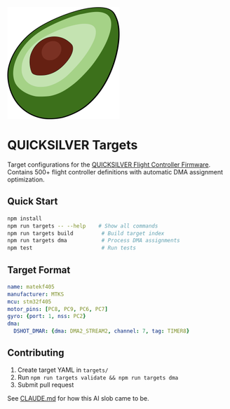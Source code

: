 <img src="https://github.com/BossHobby/QUICKSILVER/blob/master/misc/Logo_Clean.svg?raw=true" width="256">

# QUICKSILVER Targets

Target configurations for the [QUICKSILVER Flight Controller Firmware](https://github.com/BossHobby/QUICKSILVER). Contains 500+ flight controller definitions with automatic DMA assignment optimization.

## Quick Start

```bash
npm install
npm run targets -- --help    # Show all commands
npm run targets build         # Build target index
npm run targets dma           # Process DMA assignments
npm test                      # Run tests
```

## Target Format

```yaml
name: matekf405
manufacturer: MTKS
mcu: stm32f405
motor_pins: [PC8, PC9, PC6, PC7]
gyro: {port: 1, nss: PC2}
dma:
  DSHOT_DMAR: {dma: DMA2_STREAM2, channel: 7, tag: TIMER8}
```

## Contributing

1. Create target YAML in `targets/`
2. Run `npm run targets validate && npm run targets dma`
3. Submit pull request

See [CLAUDE.md](CLAUDE.md) for how this AI slob came to be.
